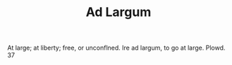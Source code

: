 ---
title: Ad Largum
letter: A
permalink: "/definitions/ad-largum.html"
body: At large; at liberty; free, or unconflned. Ire ad largum, to go at large. Plowd.
  37
published_at: '2018-07-07'
source: Black's Law Dictionary
layout: post
---